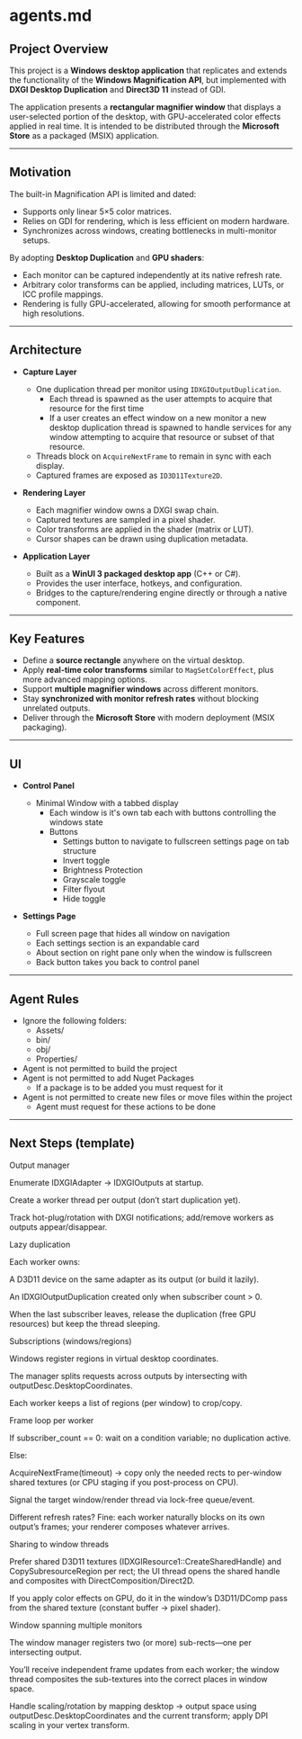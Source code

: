 # agents.md

## Project Overview
This project is a **Windows desktop application** that replicates and extends the functionality of the **Windows Magnification API**, but implemented with **DXGI Desktop Duplication** and **Direct3D 11** instead of GDI.

The application presents a **rectangular magnifier window** that displays a user-selected portion of the desktop, with GPU-accelerated color effects applied in real time. It is intended to be distributed through the **Microsoft Store** as a packaged (MSIX) application.

---

## Motivation
The built-in Magnification API is limited and dated:
- Supports only linear 5×5 color matrices.  
- Relies on GDI for rendering, which is less efficient on modern hardware.  
- Synchronizes across windows, creating bottlenecks in multi-monitor setups.  

By adopting **Desktop Duplication** and **GPU shaders**:
- Each monitor can be captured independently at its native refresh rate.  
- Arbitrary color transforms can be applied, including matrices, LUTs, or ICC profile mappings.  
- Rendering is fully GPU-accelerated, allowing for smooth performance at high resolutions.

---

## Architecture
- **Capture Layer**  
  - One duplication thread per monitor using `IDXGIOutputDuplication`.
    - Each thread is spawned as the user attempts to acquire that resource for the first time
    - If a user creates an effect window on a new monitor a new desktop duplication thread is spawned to handle services for any 
      window attempting to acquire that resource or subset of that resource.
  - Threads block on `AcquireNextFrame` to remain in sync with each display.  
  - Captured frames are exposed as `ID3D11Texture2D`.  

- **Rendering Layer**  
  - Each magnifier window owns a DXGI swap chain.  
  - Captured textures are sampled in a pixel shader.  
  - Color transforms are applied in the shader (matrix or LUT).  
  - Cursor shapes can be drawn using duplication metadata.  

- **Application Layer**  
  - Built as a **WinUI 3 packaged desktop app** (C++ or C#).  
  - Provides the user interface, hotkeys, and configuration.  
  - Bridges to the capture/rendering engine directly or through a native component.  

---

## Key Features
- Define a **source rectangle** anywhere on the virtual desktop.  
- Apply **real-time color transforms** similar to `MagSetColorEffect`, plus more advanced mapping options.  
- Support **multiple magnifier windows** across different monitors.  
- Stay **synchronized with monitor refresh rates** without blocking unrelated outputs.  
- Deliver through the **Microsoft Store** with modern deployment (MSIX packaging).  

---

## UI

- **Control Panel**
  - Minimal Window with a tabbed display
    - Each window is it's own tab each with buttons controlling the windows state
    - Buttons
      - Settings button to navigate to fullscreen settings page on tab structure
      - Invert toggle
      - Brightness Protection
      - Grayscale toggle
      - Filter flyout
      - Hide toggle

- **Settings Page**
  - Full screen page that hides all window on navigation
  - Each settings section is an expandable card
  - About section on right pane only when the window is fullscreen
  - Back button takes you back to control panel
---

## Agent Rules
- Ignore the following folders:
  - Assets/
  - bin/
  - obj/
  - Properties/
- Agent is not permitted to build the project
- Agent is not permitted to add Nuget Packages
  - If a package is to be added you must request for it
- Agent is not permitted to create new files or move files within the project
  - Agent must request for these actions to be done

---

## Next Steps (template)
Output manager

Enumerate IDXGIAdapter → IDXGIOutputs at startup.

Create a worker thread per output (don’t start duplication yet).

Track hot-plug/rotation with DXGI notifications; add/remove workers as outputs appear/disappear.

Lazy duplication

Each worker owns:

A D3D11 device on the same adapter as its output (or build it lazily).

An IDXGIOutputDuplication created only when subscriber count > 0.

When the last subscriber leaves, release the duplication (free GPU resources) but keep the thread sleeping.

Subscriptions (windows/regions)

Windows register regions in virtual desktop coordinates.

The manager splits requests across outputs by intersecting with outputDesc.DesktopCoordinates.

Each worker keeps a list of regions (per window) to crop/copy.

Frame loop per worker

If subscriber_count == 0: wait on a condition variable; no duplication active.

Else:

AcquireNextFrame(timeout) → copy only the needed rects to per-window shared textures (or CPU staging if you post-process on CPU).

Signal the target window/render thread via lock-free queue/event.

Different refresh rates? Fine: each worker naturally blocks on its own output’s frames; your renderer composes whatever arrives.

Sharing to window threads

Prefer shared D3D11 textures (IDXGIResource1::CreateSharedHandle) and CopySubresourceRegion per rect; the UI thread opens the shared handle and composites with DirectComposition/Direct2D.

If you apply color effects on GPU, do it in the window’s D3D11/DComp pass from the shared texture (constant buffer → pixel shader).

Window spanning multiple monitors

The window manager registers two (or more) sub-rects—one per intersecting output.

You’ll receive independent frame updates from each worker; the window thread composites the sub-textures into the correct places in window space.

Handle scaling/rotation by mapping desktop → output space using outputDesc.DesktopCoordinates and the current transform; apply DPI scaling in your vertex transform.